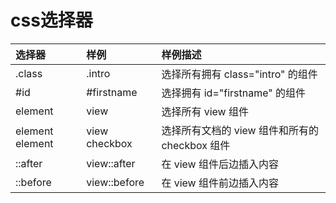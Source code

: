 # css选择器



| 选择器 | 样例 | 样例描述 |
| :--- | :--- | :--- |
| .class | .intro | 选择所有拥有 class="intro" 的组件 |
| #id | #firstname | 选择拥有 id="firstname" 的组件 |
| element | view | 选择所有 view 组件 |
| element element | view checkbox | 选择所有文档的 view 组件和所有的 checkbox 组件 |
| ::after | view::after | 在 view 组件后边插入内容 |
| ::before | view::before | 在 view 组件前边插入内容 |







